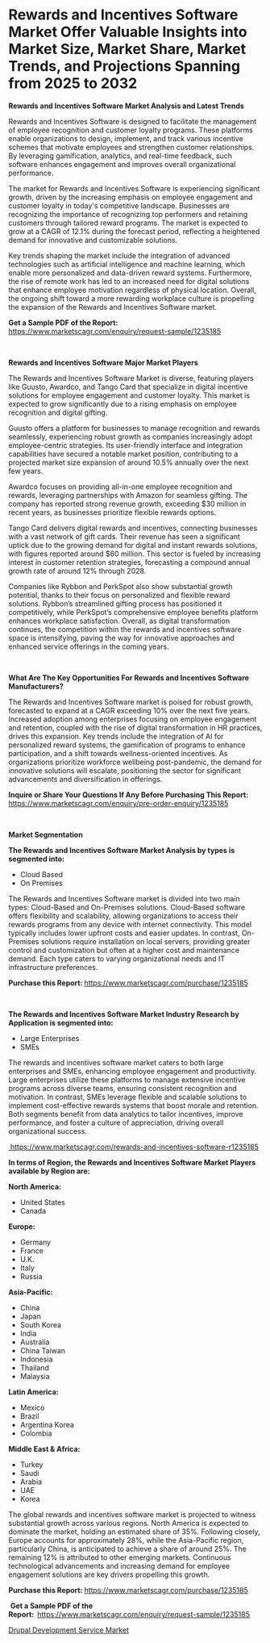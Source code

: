 <p><h1>Rewards and Incentives Software Market Offer Valuable Insights into Market Size, Market Share, Market Trends, and Projections Spanning from 2025 to 2032</h1></p><p><strong>Rewards and Incentives Software Market Analysis and Latest Trends</strong></p>
<p><p>Rewards and Incentives Software is designed to facilitate the management of employee recognition and customer loyalty programs. These platforms enable organizations to design, implement, and track various incentive schemes that motivate employees and strengthen customer relationships. By leveraging gamification, analytics, and real-time feedback, such software enhances engagement and improves overall organizational performance.</p><p>The market for Rewards and Incentives Software is experiencing significant growth, driven by the increasing emphasis on employee engagement and customer loyalty in today's competitive landscape. Businesses are recognizing the importance of recognizing top performers and retaining customers through tailored reward programs. The market is expected to grow at a CAGR of 12.1% during the forecast period, reflecting a heightened demand for innovative and customizable solutions.</p><p>Key trends shaping the market include the integration of advanced technologies such as artificial intelligence and machine learning, which enable more personalized and data-driven reward systems. Furthermore, the rise of remote work has led to an increased need for digital solutions that enhance employee motivation regardless of physical location. Overall, the ongoing shift toward a more rewarding workplace culture is propelling the expansion of the Rewards and Incentives Software market.</p></p>
<p><strong>Get a Sample PDF of the Report:&nbsp;</strong> <a href="https://www.marketscagr.com/enquiry/request-sample/1235185?utm_campaign=1902&utm_medium=2&utm_source=Github&utm_content=ia&utm_term=09032025&utm_id=rewards-and-incentives-software">https://www.marketscagr.com/enquiry/request-sample/1235185</a></p>
<p>&nbsp;</p>
<p><strong>Rewards and Incentives Software Major Market Players</strong></p>
<p><p>The Rewards and Incentives Software Market is diverse, featuring players like Guusto, Awardco, and Tango Card that specialize in digital incentive solutions for employee engagement and customer loyalty. This market is expected to grow significantly due to a rising emphasis on employee recognition and digital gifting.</p><p>Guusto offers a platform for businesses to manage recognition and rewards seamlessly, experiencing robust growth as companies increasingly adopt employee-centric strategies. Its user-friendly interface and integration capabilities have secured a notable market position, contributing to a projected market size expansion of around 10.5% annually over the next few years.</p><p>Awardco focuses on providing all-in-one employee recognition and rewards, leveraging partnerships with Amazon for seamless gifting. The company has reported strong revenue growth, exceeding $30 million in recent years, as businesses prioritize flexible rewards options.</p><p>Tango Card delivers digital rewards and incentives, connecting businesses with a vast network of gift cards. Their revenue has seen a significant uptick due to the growing demand for digital and instant rewards solutions, with figures reported around $60 million. This sector is fueled by increasing interest in customer retention strategies, forecasting a compound annual growth rate of around 12% through 2028.</p><p>Companies like Rybbon and PerkSpot also show substantial growth potential, thanks to their focus on personalized and flexible reward solutions. Rybbon’s streamlined gifting process has positioned it competitively, while PerkSpot’s comprehensive employee benefits platform enhances workplace satisfaction. Overall, as digital transformation continues, the competition within the rewards and incentives software space is intensifying, paving the way for innovative approaches and enhanced service offerings in the coming years.</p></p>
<p>&nbsp;</p>
<p><strong>What Are The Key Opportunities For Rewards and Incentives Software Manufacturers?</strong></p>
<p><p>The Rewards and Incentives Software market is poised for robust growth, forecasted to expand at a CAGR exceeding 10% over the next five years. Increased adoption among enterprises focusing on employee engagement and retention, coupled with the rise of digital transformation in HR practices, drives this expansion. Key trends include the integration of AI for personalized reward systems, the gamification of programs to enhance participation, and a shift towards wellness-oriented incentives. As organizations prioritize workforce wellbeing post-pandemic, the demand for innovative solutions will escalate, positioning the sector for significant advancements and diversification in offerings.</p></p>
<p><strong>Inquire or Share Your Questions If Any Before Purchasing This Report:</strong> <a href="https://www.marketscagr.com/enquiry/pre-order-enquiry/1235185?utm_campaign=1902&utm_medium=2&utm_source=Github&utm_content=ia&utm_term=09032025&utm_id=rewards-and-incentives-software">https://www.marketscagr.com/enquiry/pre-order-enquiry/1235185</a></p>
<p>&nbsp;</p>
<p><strong>Market Segmentation</strong></p>
<p><strong>The Rewards and Incentives Software Market Analysis by types is segmented into:</strong></p>
<p><ul><li>Cloud Based</li><li>On Premises</li></ul></p>
<p><p>The Rewards and Incentives Software market is divided into two main types: Cloud-Based and On-Premises solutions. Cloud-Based software offers flexibility and scalability, allowing organizations to access their rewards programs from any device with internet connectivity. This model typically includes lower upfront costs and easier updates. In contrast, On-Premises solutions require installation on local servers, providing greater control and customization but often at a higher cost and maintenance demand. Each type caters to varying organizational needs and IT infrastructure preferences.</p></p>
<p><strong>Purchase this Report:&nbsp;</strong><a href="https://www.marketscagr.com/purchase/1235185?utm_campaign=1902&utm_medium=2&utm_source=Github&utm_content=ia&utm_term=09032025&utm_id=rewards-and-incentives-software">https://www.marketscagr.com/purchase/1235185</a></p>
<p>&nbsp;</p>
<p><strong>The Rewards and Incentives Software Market Industry Research by Application is segmented into:</strong></p>
<p><ul><li>Large Enterprises</li><li>SMEs</li></ul></p>
<p><p>The rewards and incentives software market caters to both large enterprises and SMEs, enhancing employee engagement and productivity. Large enterprises utilize these platforms to manage extensive incentive programs across diverse teams, ensuring consistent recognition and motivation. In contrast, SMEs leverage flexible and scalable solutions to implement cost-effective rewards systems that boost morale and retention. Both segments benefit from data analytics to tailor incentives, improve performance, and foster a culture of appreciation, driving overall organizational success.</p></p>
<p><a href="https://www.marketscagr.com/rewards-and-incentives-software-r1235185?utm_campaign=1902&utm_medium=2&utm_source=Github&utm_content=ia&utm_term=09032025&utm_id=rewards-and-incentives-software">&nbsp;https://www.marketscagr.com/rewards-and-incentives-software-r1235185</a></p>
<p><strong>In terms of Region, the Rewards and Incentives Software Market Players available by Region are:</strong></p>
<p>
    <p> <strong> North America: </strong>
        <ul>
            <li>United States</li>
            <li>Canada</li>
        </ul>
        </p> 
    <p> <strong> Europe: </strong>
        <ul>
            <li>Germany</li>
            <li>France</li>
            <li>U.K.</li>
            <li>Italy</li>
            <li>Russia</li>
        </ul>
        </p> 
    <p> <strong> Asia-Pacific: </strong>
        <ul>
            <li>China</li>
            <li>Japan</li>
            <li>South Korea</li>
            <li>India</li>
            <li>Australia</li>
            <li>China Taiwan</li>
            <li>Indonesia</li>
            <li>Thailand</li>
            <li>Malaysia</li>
        </ul>
        </p> 
    <p> <strong> Latin America: </strong>
        <ul>
            <li>Mexico</li>
            <li>Brazil</li>
            <li>Argentina Korea</li>
            <li>Colombia</li>
        </ul>
        </p> 
    <p> <strong> Middle East & Africa: </strong>
        <ul>
            <li>Turkey</li>
            <li>Saudi</li>
            <li>Arabia</li>
            <li>UAE</li>
            <li>Korea</li>
        </ul>
    </p>
    </p>
<p><p>The global rewards and incentives software market is projected to witness substantial growth across various regions. North America is expected to dominate the market, holding an estimated share of 35%. Following closely, Europe accounts for approximately 28%, while the Asia-Pacific region, particularly China, is anticipated to achieve a share of around 25%. The remaining 12% is attributed to other emerging markets. Continuous technological advancements and increasing demand for employee engagement solutions are key drivers propelling this growth.</p></p>
<p><strong>Purchase this Report: </strong><a href="https://www.marketscagr.com/purchase/1235185?utm_campaign=1902&utm_medium=2&utm_source=Github&utm_content=ia&utm_term=09032025&utm_id=rewards-and-incentives-software">https://www.marketscagr.com/purchase/1235185</a></p>
<p>&nbsp;<strong>Get a Sample PDF of the Report:&nbsp;&nbsp;</strong><a href="https://www.marketscagr.com/enquiry/request-sample/1235185?utm_campaign=1902&utm_medium=2&utm_source=Github&utm_content=ia&utm_term=09032025&utm_id=rewards-and-incentives-software">https://www.marketscagr.com/enquiry/request-sample/1235185</a></p>
<p><strong></strong></p>
<p><p><a href="https://github.com/rahu1506/Market-Research-Report-List-6/blob/main/drupal-development-service-market.md?utm_campaign=1902&utm_medium=2&utm_source=Github&utm_content=ia&utm_term=09032025&utm_id=rewards-and-incentives-software">Drupal Development Service Market</a></p></p>